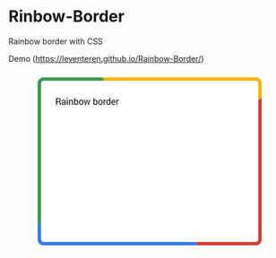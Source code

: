 # Rinbow-Border
Rainbow border with CSS

Demo (https://leventeren.github.io/Rainbow-Border/)

<p align="center">
  <img  src="rainbow-border.png">
</p>
